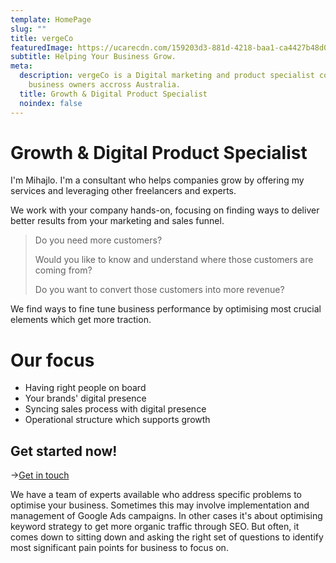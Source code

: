 ```yaml
---
template: HomePage
slug: ""
title: vergeCo
featuredImage: https://ucarecdn.com/159203d3-881d-4218-baa1-ca4427b48d0d/
subtitle: Helping Your Business Grow.
meta:
  description: vergeCo is a Digital marketing and product specialist consulting
    business owners accross Australia.
  title: Growth & Digital Product Specialist
  noindex: false
---
```

# Growth & Digital Product Specialist

I'm Mihajlo. I'm a consultant who helps companies grow by offering my services and leveraging other freelancers and experts.

We work with your company hands-on, focusing on finding ways to deliver better results from your marketing and sales funnel.

> Do you need more customers?
>
> Would you like to know and understand where those customers are coming from?
>
> Do you want to convert those customers into more revenue?

We find ways to fine tune business performance by optimising most crucial elements which get more traction.

# Our focus

* Having right people on board
* Your brands' digital presence
* Syncing sales process with digital presence
* Operational structure which supports growth

## Get started now!

\->[Get in touch](https://vergeco.netlify.app/contact/)

We have a team of experts available who address specific problems to optimise your business. Sometimes this may involve implementation and management of Google Ads campaigns. In other cases it's about optimising keyword strategy to get more organic traffic through SEO. But often, it comes down to sitting down and asking the right set of questions to identify most significant pain points for business to focus on.